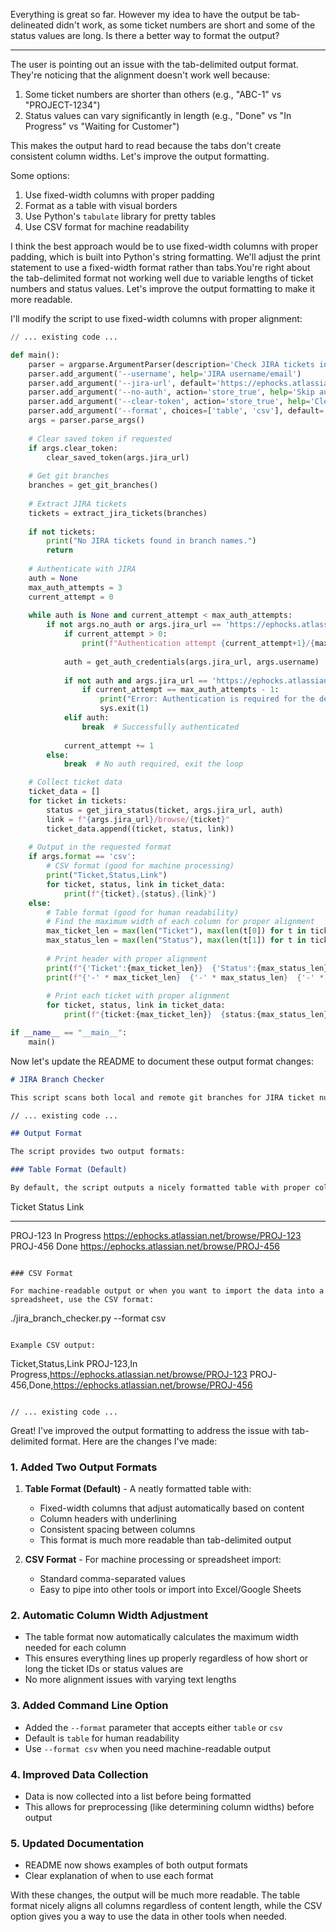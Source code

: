 Everything is great so far. However my idea to have the output be tab-delineated didn't work, as some ticket numbers are short and some of the status values are long. Is there a better way to format the output?

------

<think>The user is pointing out an issue with the tab-delimited output format. They're noticing that the alignment doesn't work well because:
1. Some ticket numbers are shorter than others (e.g., "ABC-1" vs "PROJECT-1234")
2. Status values can vary significantly in length (e.g., "Done" vs "In Progress" vs "Waiting for Customer")

This makes the output hard to read because the tabs don't create consistent column widths. Let's improve the output formatting.

Some options:
1. Use fixed-width columns with proper padding
2. Format as a table with visual borders
3. Use Python's `tabulate` library for pretty tables
4. Use CSV format for machine readability

I think the best approach would be to use fixed-width columns with proper padding, which is built into Python's string formatting. We'll adjust the print statement to use a fixed-width format rather than tabs.</think>You're right about the tab-delimited format not working well due to variable lengths of ticket numbers and status values. Let's improve the output formatting to make it more readable.

I'll modify the script to use fixed-width columns with proper alignment:

```python:jira_branch_checker.py
// ... existing code ...

def main():
    parser = argparse.ArgumentParser(description='Check JIRA tickets in git branches')
    parser.add_argument('--username', help='JIRA username/email')
    parser.add_argument('--jira-url', default='https://ephocks.atlassian.net', help='JIRA base URL')
    parser.add_argument('--no-auth', action='store_true', help='Skip authentication (only for non-default JIRA servers)')
    parser.add_argument('--clear-token', action='store_true', help='Clear any saved token before running')
    parser.add_argument('--format', choices=['table', 'csv'], default='table', help='Output format (table or csv)')
    args = parser.parse_args()
    
    # Clear saved token if requested
    if args.clear_token:
        clear_saved_token(args.jira_url)
    
    # Get git branches
    branches = get_git_branches()
    
    # Extract JIRA tickets
    tickets = extract_jira_tickets(branches)
    
    if not tickets:
        print("No JIRA tickets found in branch names.")
        return
    
    # Authenticate with JIRA
    auth = None
    max_auth_attempts = 3
    current_attempt = 0
    
    while auth is None and current_attempt < max_auth_attempts:
        if not args.no_auth or args.jira_url == 'https://ephocks.atlassian.net':
            if current_attempt > 0:
                print(f"Authentication attempt {current_attempt+1}/{max_auth_attempts}")
            
            auth = get_auth_credentials(args.jira_url, args.username)
            
            if not auth and args.jira_url == 'https://ephocks.atlassian.net':
                if current_attempt == max_auth_attempts - 1:
                    print("Error: Authentication is required for the default JIRA server", file=sys.stderr)
                    sys.exit(1)
            elif auth:
                break  # Successfully authenticated
                
            current_attempt += 1
        else:
            break  # No auth required, exit the loop

    # Collect ticket data
    ticket_data = []
    for ticket in tickets:
        status = get_jira_status(ticket, args.jira_url, auth)
        link = f"{args.jira_url}/browse/{ticket}"
        ticket_data.append((ticket, status, link))
    
    # Output in the requested format
    if args.format == 'csv':
        # CSV format (good for machine processing)
        print("Ticket,Status,Link")
        for ticket, status, link in ticket_data:
            print(f"{ticket},{status},{link}")
    else:
        # Table format (good for human readability)
        # Find the maximum width of each column for proper alignment
        max_ticket_len = max(len("Ticket"), max(len(t[0]) for t in ticket_data))
        max_status_len = max(len("Status"), max(len(t[1]) for t in ticket_data))
        
        # Print header with proper alignment
        print(f"{'Ticket':{max_ticket_len}}  {'Status':{max_status_len}}  {'Link'}")
        print(f"{'-' * max_ticket_len}  {'-' * max_status_len}  {'-' * 4}")
        
        # Print each ticket with proper alignment
        for ticket, status, link in ticket_data:
            print(f"{ticket:{max_ticket_len}}  {status:{max_status_len}}  {link}")

if __name__ == "__main__":
    main()
```
Now let's update the README to document these output format changes:

```markdown:README.md
# JIRA Branch Checker

This script scans both local and remote git branches for JIRA ticket numbers (like TINY-1234), then checks the status of each ticket on JIRA and produces a formatted report.

// ... existing code ...

## Output Format

The script provides two output formats:

### Table Format (Default)

By default, the script outputs a nicely formatted table with proper column widths:

```
Ticket      Status        Link
--------    ----------    ----
PROJ-123    In Progress   https://ephocks.atlassian.net/browse/PROJ-123
PROJ-456    Done          https://ephocks.atlassian.net/browse/PROJ-456
```

### CSV Format

For machine-readable output or when you want to import the data into a spreadsheet, use the CSV format:

```
./jira_branch_checker.py --format csv
```

Example CSV output:
```
Ticket,Status,Link
PROJ-123,In Progress,https://ephocks.atlassian.net/browse/PROJ-123
PROJ-456,Done,https://ephocks.atlassian.net/browse/PROJ-456
```

// ... existing code ...
```
Great! I've improved the output formatting to address the issue with tab-delimited format. Here are the changes I've made:

### 1. Added Two Output Formats

1. **Table Format (Default)** - A neatly formatted table with:
   - Fixed-width columns that adjust automatically based on content
   - Column headers with underlining
   - Consistent spacing between columns
   - This format is much more readable than tab-delimited output

2. **CSV Format** - For machine processing or spreadsheet import:
   - Standard comma-separated values
   - Easy to pipe into other tools or import into Excel/Google Sheets

### 2. Automatic Column Width Adjustment

- The table format now automatically calculates the maximum width needed for each column
- This ensures everything lines up properly regardless of how short or long the ticket IDs or status values are
- No more alignment issues with varying text lengths

### 3. Added Command Line Option

- Added the `--format` parameter that accepts either `table` or `csv`
- Default is `table` for human readability
- Use `--format csv` when you need machine-readable output

### 4. Improved Data Collection

- Data is now collected into a list before being formatted
- This allows for preprocessing (like determining column widths) before output

### 5. Updated Documentation

- README now shows examples of both output formats
- Clear explanation of when to use each format

With these changes, the output will be much more readable. The table format nicely aligns all columns regardless of content length, while the CSV option gives you a way to use the data in other tools when needed.
